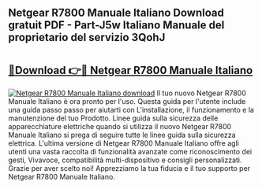## Netgear R7800 Manuale Italiano Download gratuit PDF - Part-J5w Italiano Manuale del proprietario del servizio 3QohJ

# <h2><a href="http://dfd1jtb.blite.top/?on=Netgear+R7800+Manuale+Italiano">🔗Download 👉🔴 Netgear R7800 Manuale Italiano</a></h2>

[![Netgear R7800 Manuale Italiano download](https://i.imgur.com/lujVjoI.png)](http://dfd1jtb.blite.top/?on=Netgear+R7800+Manuale+Italiano)
Il tuo nuovo Netgear R7800 Manuale Italiano è ora pronto per l'uso. Questa guida per l'utente include una guida passo passo per aiutarti con L'installazione, il funzionamento e la manutenzione del tuo Prodotto. Linee guida sulla sicurezza delle apparecchiature elettriche quando si utilizza il nuovo Netgear R7800 Manuale Italiano si prega di seguire tutte le linee guida sulla sicurezza elettrica. L'ultima versione di Netgear R7800 Manuale Italiano offre agli utenti una vasta raccolta di funzionalità avanzate come riconoscimento dei gesti, Vivavoce, compatibilità multi-dispositivo e consigli personalizzati. Grazie per aver scelto noi! Apprezziamo la tua fiducia e il tuo supporto per Netgear R7800 Manuale Italiano.
